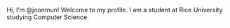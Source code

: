 Hi, I’m @joonmun! Welcome to my profile. I am a student at Rice University studying Computer Science.



